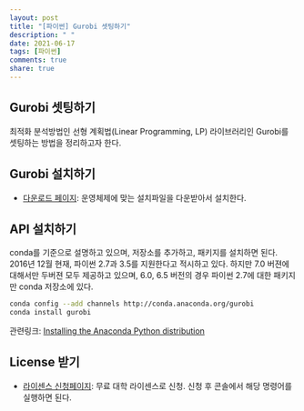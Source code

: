 ```yaml
---
layout: post
title: "[파이썬] Gurobi 셋팅하기"
description: " "
date: 2021-06-17
tags: [파이썬]
comments: true
share: true
---
```


## Gurobi 셋팅하기

최적화 분석방법인 선형 계획법(Linear Programming, LP) 라이브러리인 Gurobi를 셋팅하는 방법을 정리하고자 한다.

## Gurobi 설치하기

* [다운로드 페이지](http://www.gurobi.com/downloads/gurobi-optimizer): 운영체제에 맞는 설치파일을 다운받아서 설치한다.

## API 설치하기

conda를 기준으로 설명하고 있으며, 저장소를 추가하고, 패키지를 설치하면 된다.
2016년 12월 현재, 파이썬 2.7과 3.5를 지원한다고 적시하고 있다. 하지만 7.0 버젼에 대해서만 두버젼 모두 제공하고 있으며,
6.0, 6.5 버전의 경우 파이썬 2.7에 대한 패키지만 conda 저장소에 있다.

```bash
conda config --add channels http://conda.anaconda.org/gurobi
conda install gurobi
```

관련링크: [Installing the Anaconda Python distribution](http://www.gurobi.com/documentation/7.0/quickstart_mac/installing_the_anaconda_py.html#section:Anaconda)

## License 받기

* [라이센스 신청페이지](http://www.gurobi.com/downloads/licenses/license-center): 무료 대학 라이센스로 신청. 신청 후 콘솔에서 해당 명령어를 실행하면 된다.
